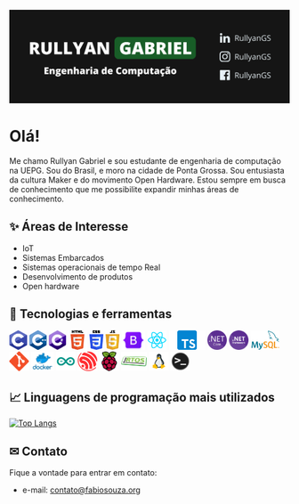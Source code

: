[![Header](https://github.com/RullyanGS/RullyanGS/blob/main/assets/header-banner.png)](https://github.com/RullyanGS)

# Olá!
Me chamo Rullyan Gabriel e sou estudante de engenharia de computação na UEPG. Sou do Brasil, e moro na cidade de Ponta Grossa. Sou entusiasta da cultura Maker e do movimento Open Hardware.
Estou sempre em busca de conhecimento que me possibilite expandir minhas áreas de conhecimento. 

## ✨ Áreas de Interesse
- IoT
- Sistemas Embarcados
- Sistemas operacionais de tempo Real
- Desenvolvimento de produtos
- Open hardware

## 🔧 Tecnologias e ferramentas
<code><img height="35" src="https://github.com/RullyanGS/RullyanGS/blob/main/assets/icons/C.png"></code>
<code><img height="35" src="https://github.com/RullyanGS/RullyanGS/blob/main/assets/icons/CPlusPlus.png"></code>
<code><img height="35" src="https://github.com/RullyanGS/RullyanGS/blob/main/assets/icons/CSharp.png"></code>
<code><img height="35" src="https://github.com/RullyanGS/RullyanGS/blob/main/assets/icons/html.png"></code>
<code><img height="35" src="https://github.com/RullyanGS/RullyanGS/blob/main/assets/icons/css.png"></code>
<code><img height="35" src="https://github.com/RullyanGS/RullyanGS/blob/main/assets/icons/js.png"></code>
<code><img height="35" src="https://github.com/RullyanGS/RullyanGS/blob/main/assets/icons/Bootstrap.png"></code>
<code><img height="35" src="https://github.com/RullyanGS/RullyanGS/blob/main/assets/icons/React.png"></code>
<code><img height="35" src="https://github.com/RullyanGS/RullyanGS/blob/main/assets/icons/TypeScript.png"></code>
<code><img height="35" src="https://github.com/RullyanGS/RullyanGS/blob/main/assets/icons/DotNetCore.png"></code>
<code><img height="35" src="https://github.com/RullyanGS/RullyanGS/blob/main/assets/icons/DotNetFramework.png"></code>
<code><img height="35" src="https://github.com/RullyanGS/RullyanGS/blob/main/assets/icons/MySQL.png"></code>
<code><img height="35" src="https://github.com/RullyanGS/RullyanGS/blob/main/assets/icons/git.png"></code>
<code><img height="35" src="https://github.com/RullyanGS/RullyanGS/blob/main/assets/icons/docker.png"></code>
<code><img height="35" src="https://github.com/RullyanGS/RullyanGS/blob/main/assets/icons/arduino.png"></code>
<code><img height="35" src="https://github.com/RullyanGS/RullyanGS/blob/main/assets/icons/espressif.png"></code>
<code><img height="35" src="https://github.com/RullyanGS/RullyanGS/blob/main/assets/icons/raspberry.png"></code>
<code><img height="35" src="https://github.com/RullyanGS/RullyanGS/blob/main/assets/icons/freeRTOS.png"></code>
<code><img height="35" src="https://github.com/RullyanGS/RullyanGS/blob/main/assets/icons/linux.png"></code>
<code><img height="35" src="https://github.com/RullyanGS/RullyanGS/blob/main/assets/icons/CommandLine.png"></code>


## &#x1f4c8; Linguagens de programação mais utilizados
[![Top Langs](https://github-readme-stats.vercel.app/api/top-langs/?username=RullyanGS&layout=compact)](https://github.com/RullyanGS/github-readme-stats)

## ✉ Contato
Fique a vontade para entrar em contato:
- e-mail: contato@fabiosouza.org

[uepg]: https://uepg.br
[twitter]: https://twitter.com/RullyanGS
[linkedin]: https://linkedin.com/in/RullyanGS
